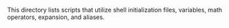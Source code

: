 This directory lists scripts that utilize shell initialization files, variables, math operators, expansion, and aliases.